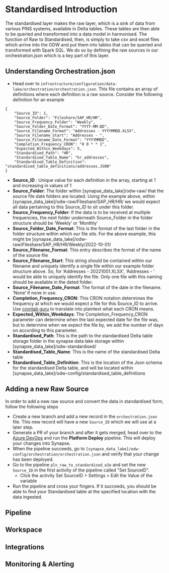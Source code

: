 # Standardised Introduction
The standardised layer makes the raw layer, which is a sink of data from various PINS systems, available in Delta tables. These tables are then able to be queried and transformed into a data model in harmonised. The function of Raw to Standardised, then, is simply to take csv and excel files which arrive into the ODW and put them into tables that can be queried and transformed with Spark SQL. We do so by defining the raw sources in our orchestration.json which is a key part of this layer.

## Understanding Orchestration.json

- Head over to `infrastructure/configuration/data-lake/orchestration/orchestration.json`. This file contains an array of definitions where each definition is a raw source. Consider the following definition for an example

```
{
	"Source_ID": 1,
	"Source_Folder": "Fileshare/SAP_HR/HR",
	"Source_Frequency_Folder": "Weekly",
	"Source_Folder_Date_Format": "YYYY-MM-DD",
	"Source_Filename_Format": "Addresses - YYYYMMDD.XLSX",
	"Source_Filename_Start": "Addresses - ",
	"Source_Filename_Date_Format": "YYYYMMDD",
	"Completion_Frequency_CRON": "0 0 * * 1",
	"Expected_Within_Weekdays": 5,
	"Standardised_Path": "HR",
	"Standardised_Table_Name": "hr_addresses",
	"Standardised_Table_Definition": "standardised_table_definitions/addresses.JSON"
}
```

-   **Source_ID** : Unique value for each definition in the array, starting at 1 and increasing in values of 1
-   **Source_Folder**: The folder within [synapse_data_lake]/odw-raw/ that the source file date folders are located. Using the example above, within [synapse_data_lake]/odw-raw/Fileshare/SAP_HR/HR/ we would expect all data pertaining to this Source_ID to sit under this folder.
-   **Source_Frequency_Folder**: If the data is to be received at multiple frequencies, the next folder underneath Source_Folder in the folder structure should be ‘Weekly’ or ‘Monthly’
-   **Source_Folder_Date_Format**: This is the format of the last folder in the folder structure within which our file sits. For the above example, this might be [synapse_data_lake]/odw-raw/Fileshare/SAP_HR/HR/Weekly/2022-10-01/
-   **Source_Filename_Format**: This entry describes the format of the name of the source file
-   **Source_Filename_Start**: This string should be contained within our filename and uniquely identify a single file within our example folder structure above. So, for ‘Addresses - 20221001.XLSX’, ‘Addresses - ‘ would be able to uniquely identify the file. Only one file with this naming should be available in the dated folder.
-   **Source_Filename_Date_Format**: The format of the date in the filename. ‘None’ if none in use.
-   **Completion_Frequency_CRON**: This CRON notation determines the frequency at which we would expect a file for this Source_ID to arrive. Use [crontab guru](https://crontab.guru/) to translate into plaintext what each CRON means.
-   **Expected_Within_Weekdays**: The Completion_Frequency_CRON parameter can determine when the last expected date for the file was, but to determine when we expect the file by, we add the number of days on according to this parameter.
-   **Standardised_Path**: This is the path to the standardised Delta table storage folder in the synapse data lake storage within [synapse_data_lake]/odw-standardised/
-   **Standardised_Table_Name**: This is the name of the standardised Delta table
-   **Standardised_Table_Definition**: This is the location of the Json schema for the standardised Delta table, and will be located within [synapse_data_lake]/odw-config/standardised_table_definitions

## Adding a new Raw Source

In order to add a new raw source and convert the data in standardised form, follow the following steps

- Create a new branch and add a new record in the `orchestration.json` file. This new record will have a new `Source_ID` which we will use at a later step.
- Generate a PR of your branch and after it gets merged, head over to the [Azure DevOps](https://dev.azure.com/planninginspectorate/operational-data-warehouse/_build) and run the **Platform Deploy** pipeline. This will deploy your changes into Synapse.
- When the pipeline succeeds, go to `[synapse_data_lake]/odw-config/orchestration/orchestration.json` and verify that your change has been deployed.
- Go to the pipeline `pln_raw_to_standardised_e2e` and set the new `Source_ID` in the first activity of the pipeline called "Set SourceID".
	- Click the activity Set SourceID > Settings > Edit the Value of the variable
- Run the pipeline and cross your fingers. If it succeeds, you should be able to find your Standardised table at the specified location with the data ingested.


## Pipeline

## Workspace

## Integrations

## Monitoring & Alerting
